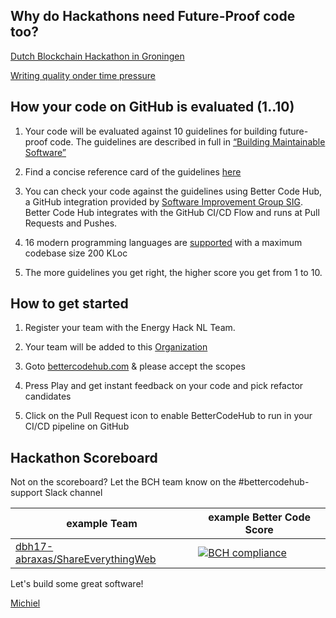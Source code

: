 ## Why do Hackathons need Future-Proof code too?

[Dutch Blockchain Hackathon in Groningen](https://dev.to/jstvssr/how-a-hackathon-appreciates-quality-code)

[Writing quality onder time pressure](https://hackernoon.com/writing-quality-code-under-time-pressure-62ebeb5f39c5)


## How your code on GitHub is evaluated (1..10)

1. Your code will be evaluated against 10 guidelines for building future-proof code. The guidelines are described in full in [“Building Maintainable Software”](http://shop.oreilly.com/product/0636920049159.do)

2. Find a concise reference card of the guidelines [here](https://cdn-images-1.medium.com/max/1200/1*TS-ZTeI7sQS7dy_AlMqSXQ.png)

3. You can check your code against the guidelines using Better Code Hub, a GitHub integration provided by [Software Improvement Group SIG](https://www.sig.eu). Better Code Hub integrates with the GitHub CI/CD Flow and runs at Pull Requests and Pushes.

4. 16 modern programming languages are [supported](https://bettercodehub.com/docs/configuration-manual) with a maximum codebase size 200 KLoc

5. The more guidelines you get right, the higher score you get from 1 to 10.


## How to get started

1. Register your team with the Energy Hack NL Team.

2. Your team will be added to this [Organization](https://github.com/energyhacknl2018)

3. Goto [bettercodehub.com](https://bettercodehub.com) & please accept the scopes 

4. Press Play and get instant feedback on your code and pick refactor candidates

5. Click on the Pull Request icon to enable BetterCodeHub to run in your CI/CD pipeline on GitHub


## Hackathon Scoreboard

Not on the scoreboard? Let the BCH team know on the #bettercodehub-support Slack channel

example Team | example Better Code Score
--- | ---
[dbh17-abraxas/ShareEverythingWeb](https://github.com/dbh17-abraxas/ShareEverythingWeb) | [![BCH compliance](https://bettercodehub.com/edge/badge/dbh17-abraxas/ShareEverythingWeb)](https://bettercodehub.com)



Let's build some great software!

[Michiel](https://github.com/michielcuijpers)

